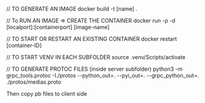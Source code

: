 // TO GENERATE AN IMAGE
docker build -t [name] .

// To RUN AN IMAGE => CREATE THE CONTAINER
docker run -p -d [localport]:[containerport] [image-name]

// TO START OR RESTART AN EXISTING CONTAINER
docker restart [container-ID]

// TO START VENV IN EACH SUBFOLDER
source .venv/Scripts/activate

// TO GENERATE PROTOC FILES (inside server subfolder)
python3 -m grpc_tools.protoc -I./protos --python_out=. --pyi_out=. --grpc_python_out=. ./protos/medias.proto

Then copy pb files to client side